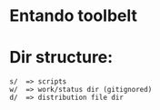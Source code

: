 # Entando toolbelt

# Dir structure:
```
s/  => scripts
w/  => work/status dir (gitignored)
d/  => distribution file dir
```
